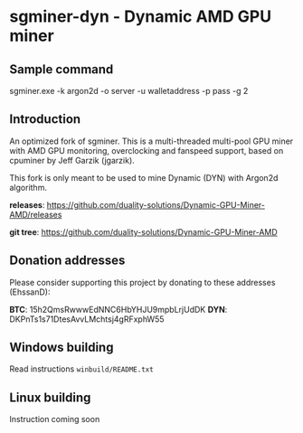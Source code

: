 # sgminer-dyn - Dynamic AMD GPU miner 

## Sample command 

sgminer.exe -k argon2d -o server -u walletaddress -p pass -g 2

## Introduction

An optimized fork of sgminer. This is a multi-threaded multi-pool GPU miner with AMD GPU monitoring,
overclocking and fanspeed support, based on cpuminer by Jeff Garzik (jgarzik).

This fork is only meant to be used to mine Dynamic (DYN) with Argon2d algorithm.

**releases**: https://github.com/duality-solutions/Dynamic-GPU-Miner-AMD/releases

**git tree**: https://github.com/duality-solutions/Dynamic-GPU-Miner-AMD

## Donation addresses

Please consider supporting this project by donating to these addresses (EhssanD):

**BTC**: 15h2QmsRwwwEdNNC6HbYHJU9mpbLrjUdDK
**DYN**: DKPnTs1s71DtesAvvLMchtsj4gRFxphW55


## Windows building

Read instructions `winbuild/README.txt`

## Linux building

Instruction coming soon
